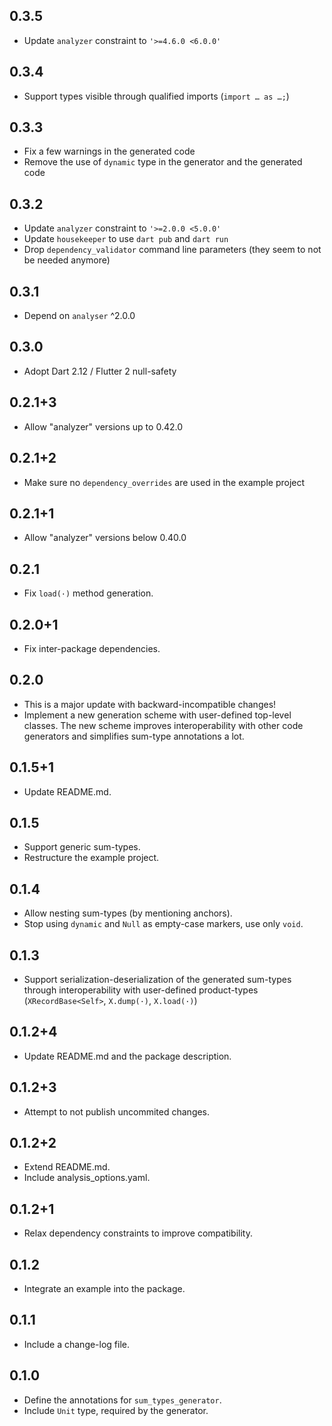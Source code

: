 ## 0.3.5

- Update `analyzer` constraint to `'>=4.6.0 <6.0.0'`

## 0.3.4

- Support types visible through qualified imports (`import … as …;`)

## 0.3.3

- Fix a few warnings in the generated code
- Remove the use of `dynamic` type in the generator and the generated code

## 0.3.2

- Update `analyzer` constraint to `'>=2.0.0 <5.0.0'`
- Update `housekeeper` to use `dart pub` and `dart run`
- Drop `dependency_validator` command line parameters (they seem to not be needed anymore)

## 0.3.1

- Depend on `analyser` ^2.0.0

## 0.3.0

- Adopt Dart 2.12 / Flutter 2 null-safety

## 0.2.1+3

- Allow "analyzer" versions up to 0.42.0

## 0.2.1+2

- Make sure no `dependency_overrides` are used in the example project

## 0.2.1+1

- Allow "analyzer" versions below 0.40.0

## 0.2.1

- Fix `load(·)` method generation.

## 0.2.0+1

- Fix inter-package dependencies.

## 0.2.0

- This is a major update with backward-incompatible changes!
- Implement a new generation scheme with user-defined top-level classes. The new scheme improves interoperability with other code generators and simplifies sum-type annotations a lot.

## 0.1.5+1

- Update README.md.

## 0.1.5

- Support generic sum-types.
- Restructure the example project.

## 0.1.4

- Allow nesting sum-types (by mentioning anchors).
- Stop using `dynamic` and `Null` as empty-case markers, use only `void`.

## 0.1.3

- Support serialization-deserialization of the generated sum-types through interoperability with user-defined product-types (`XRecordBase<Self>`, `X.dump(·)`, `X.load(·)`)

## 0.1.2+4

- Update README.md and the package description.

## 0.1.2+3

- Attempt to not publish uncommited changes.

## 0.1.2+2

- Extend README.md.
- Include analysis_options.yaml.

## 0.1.2+1

- Relax dependency constraints to improve compatibility.

## 0.1.2

- Integrate an example into the package.

## 0.1.1

- Include a change-log file.

## 0.1.0

- Define the annotations for `sum_types_generator`.
- Include `Unit` type, required by the generator.
